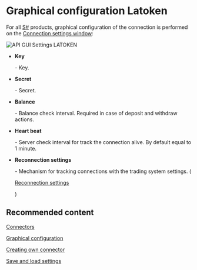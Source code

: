# Graphical configuration Latoken

For all [S\#](StockSharpAbout.md) products, graphical configuration of the connection is performed on the [Connection settings window](API_UI_ConnectorWindow.md):

![API GUI Settings LATOKEN](~/images/API_GUI_Settings_LATOKEN.png)

- **Key**

   \- Key.
- **Secret**

   \- Secret.
- **Balance**

   \- Balance check interval. Required in case of deposit and withdraw actions.
- **Heart beat**

   \- Server check interval for track the connection alive. By default equal to 1 minute.
- **Reconnection settings**

   \- Mechanism for tracking connections with the trading system settings. (

  [Reconnection settings](Reconnect.md)

  )

## Recommended content

[Connectors](API_Connectors.md)

[Graphical configuration](API_ConnectorsUIConfiguration.md)

[Creating own connector](ConnectorCreating.md)

[Save and load settings](API_Connectors_SaveConnectorSettings.md)

